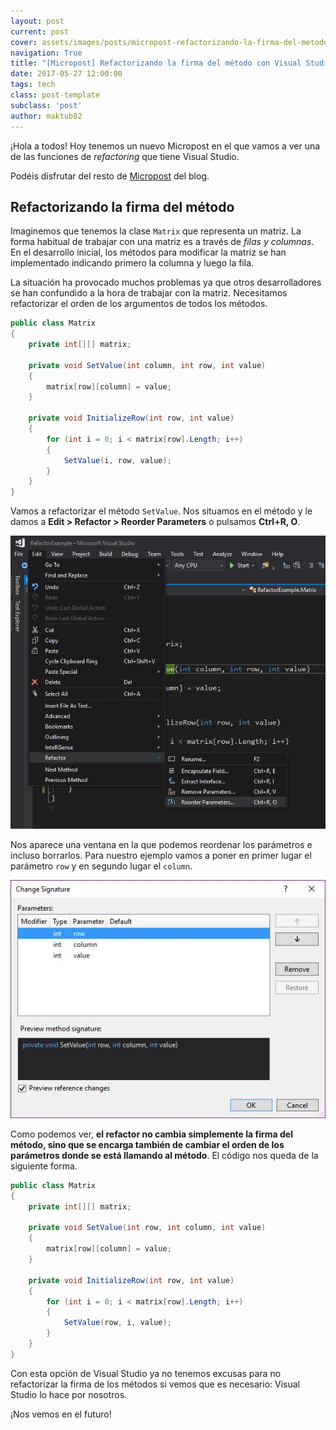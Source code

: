 ```yaml
---
layout: post
current: post
cover: assets/images/posts/micropost-refactorizando-la-firma-del-metodo-con-visual-studio/edit.jpg
navigation: True
title: "[Micropost] Refactorizando la firma del método con Visual Studio"
date: 2017-05-27 12:00:00
tags: tech
class: post-template
subclass: 'post'
author: maktub82
---
```


¡Hola a todos! Hoy tenemos un nuevo Micropost en el que vamos a ver una de las funciones de *refactoring* que tiene Visual Studio.

Podéis disfrutar del resto de [Micropost]( http://www.ikeinyyo.com/tag/micropost/) del blog.

## Refactorizando la firma del método

Imaginemos que tenemos la clase `Matrix` que representa un matriz. La forma habitual de trabajar con una matriz es a través de *filas y columnas*. En el desarrollo inicial, los métodos para modificar la matriz se han implementado indicando primero la columna y luego la fila.

La situación ha provocado muchos problemas ya que otros desarrolladores se han confundido a la hora de trabajar con la matriz. Necesitamos refactorizar el orden de los argumentos de todos los métodos.

``` csharp
public class Matrix
{
    private int[][] matrix;

    private void SetValue(int column, int row, int value)
    {
        matrix[row][column] = value;
    }

    private void InitializeRow(int row, int value)
    {
        for (int i = 0; i < matrix[row].Length; i++)
        {
            SetValue(i, row, value);
        }
    }
}
```

Vamos a refactorizar el método `SetValue`. Nos situamos en el método y le damos a **Edit > Refactor > Reorder Parameters** o pulsamos **Ctrl+R, O**.

![Refactor desde el Menú](/assets/images/posts/micropost-refactorizando-la-firma-del-metodo-con-visual-studio/edit.jpg)

Nos aparece una ventana en la que podemos reordenar los parámetros e incluso borrarlos. Para nuestro ejemplo vamos a poner en primer lugar el parámetro `row` y en segundo lugar el `column`.

![Ventana de reorder](/assets/images/posts/micropost-refactorizando-la-firma-del-metodo-con-visual-studio/reorder.jpg)

Como podemos ver, **el refactor no cambia simplemente la firma del método, sino que se encarga también de cambiar el orden de los parámetros donde se está llamando al método**. El código nos queda de la siguiente forma.

``` csharp
public class Matrix
{
    private int[][] matrix;

    private void SetValue(int row, int column, int value)
    {
        matrix[row][column] = value;
    }

    private void InitializeRow(int row, int value)
    {
        for (int i = 0; i < matrix[row].Length; i++)
        {
            SetValue(row, i, value);
        }
    }
}
```

Con esta opción de Visual Studio ya no tenemos excusas para no refactorizar la firma de los métodos si vemos que es necesario: Visual Studio lo hace por nosotros.

¡Nos vemos en el futuro!
